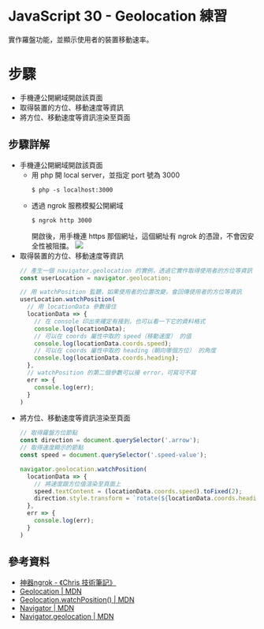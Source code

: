# JavaScript 30 - Geolocation 練習

實作羅盤功能，並顯示使用者的裝置移動速率。

# 步驟

- 手機連公開網域開啟該頁面
- 取得裝置的方位、移動速度等資訊
- 將方位、移動速度等資訊渲染至頁面

## 步驟詳解

- 手機連公開網域開啟該頁面
  - 用 php 開 local server，並指定 port 號為 3000
    ```shell
    $ php -s localhost:3000
    ```
  - 透過 ngrok 服務模擬公開網域
    ```shell
    $ ngrok http 3000
    ```
    開啟後，用手機連 https 那個網址，這個網址有 ngrok 的憑證，不會因安全性被阻擋。
    ![](https://i.imgur.com/KKVGQsB.png)
- 取得裝置的方位、移動速度等資訊
  ```javascript
  // 產生一個 navigator.geolocation 的實例，透過它實作取得使用者的方位等資訊
  const userLocation = navigator.geolocation;

  // 用 watchPosition 監聽，如果使用者的位置改變，會回傳使用者的方位等資訊
  userLocation.watchPosition(
    // 用 locationData 參數接住
    locationData => {
      // 在 console 印出來確定有接到，也可以看一下它的資料格式
      console.log(locationData);
      // 可以在 coords 屬性中取的 speed（移動速度） 的值
      console.log(locationData.coords.speed);
      // 可以在 coords 屬性中取的 heading（朝向哪個方位） 的角度
      console.log(locationData.coords.heading);
    },
    // watchPosition 的第二個參數可以接 error，可寫可不寫
    err => {
      console.log(err);
    }
  )
  ```
- 將方位、移動速度等資訊渲染至頁面
  ```javascript
  // 取得羅盤方位節點
  const direction = document.querySelector('.arrow');
  // 取得速度顯示的節點
  const speed = document.querySelector('.speed-value');

  navigator.geolocation.watchPosition(
    locationData => {
      // 將速度跟方位值渲染至頁面上
      speed.textContent = (locationData.coords.speed).toFixed(2);
      direction.style.transform = `rotate(${locationData.coords.heading}deg)`;
    },
    err => {
      console.log(err);
    }
  )
  ```

## 參考資料
- [神器ngrok - 《Chris 技術筆記》](https://dwatow.github.io/2017/06-16-ngrok/)
- [Geolocation | MDN](https://developer.mozilla.org/zh-TW/docs/Web/API/Geolocation)
- [Geolocation.watchPosition() | MDN](https://developer.mozilla.org/zh-TW/docs/Web/API/Geolocation/watchPosition)
- [Navigator | MDN](https://developer.mozilla.org/zh-TW/docs/Web/API/Navigator)
- [Navigator.geolocation | MDN](https://developer.mozilla.org/zh-TW/docs/Web/API/Navigator/geolocation)